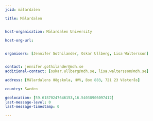 ```yaml
---
jcid: mälardalen

title: Mälardalen 


host-organisation: Mälardalen University

host-org-url:

 
organisers: [Jennifer Gothilander, Oskar Ullberg, Lisa Waltersson] 


contact: jennifer.gothilander@mdh.se
additional-contact: [oskar.ullberg@mdh.se, lisa.waltersson@mdh.se]

address: [Mälardalens Högskola, HVV, Box 883, 721 23 Västerås]

country: Sweden

geolocation: [59.61870247646153,16.54038906097412]
last-message-level: 0
last-message-timestamp: 0

---
```



